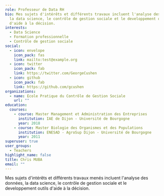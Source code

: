 ```yaml
---
role: Professeur de Data RH
bio: Mes sujets d'intérêts et différents travaux incluent l'analyse des données,
  la data science, le contrôle de gestion sociale et le developpement outils
  d'aide à la décision.
interests:
  - Data Science
  - Formation professionnelle
  - Contrôle de gestion sociale
social:
  - icon: envelope
    icon_pack: fas
    link: mailto:test@example.org
  - icon: twitter
    icon_pack: fab
    link: https://twitter.com/GeorgeCushen
  - icon: github
    icon_pack: fab
    link: https://github.com/gcushen
organizations:
  - name: Ecole Pratique du Contrôle de Gestion Sociale
    url: ""
education:
  courses:
    - course: Master Management et Administration des Entreprises
      institution: IAE de Dijon - Université de Bourgogne
      year: 2018
    - course: Master Biologie des Organismes et des Populations
      institution: ENESAD - AgroSup Dijon - Université de Bourgogne
      year: 2011
superuser: true
user_groups:
  - Teachers
highlight_name: false
title: Chris MUBA
email: ""
---
```

Mes sujets d'intérêts et différents travaux menés incluent l'analyse des données, la data science, le contrôle de gestion sociale et le developpement outils d'aide à la décision.